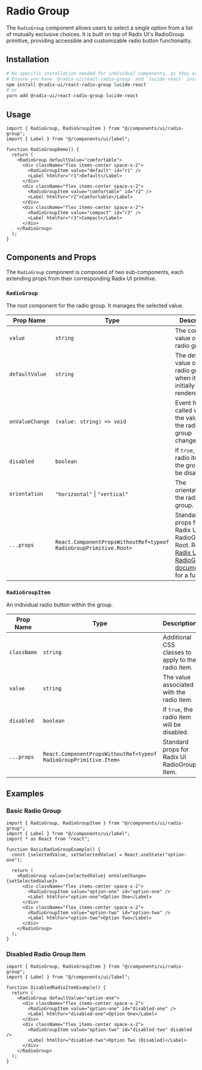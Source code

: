 # Radio Group

The `RadioGroup` component allows users to select a single option from a list of mutually exclusive choices. It is built on top of Radix UI's RadioGroup primitive, providing accessible and customizable radio button functionality.

## Installation

```bash
# No specific installation needed for individual components, as they are part of the UI library.
# Ensure you have `@radix-ui/react-radio-group` and `lucide-react` installed in your project.
npm install @radix-ui/react-radio-group lucide-react
# or
yarn add @radix-ui/react-radio-group lucide-react
```

## Usage

```tsx
import { RadioGroup, RadioGroupItem } from "@/components/ui/radio-group";
import { Label } from "@/components/ui/label";

function RadioGroupDemo() {
  return (
    <RadioGroup defaultValue="comfortable">
      <div className="flex items-center space-x-2">
        <RadioGroupItem value="default" id="r1" />
        <Label htmlFor="r1">Default</Label>
      </div>
      <div className="flex items-center space-x-2">
        <RadioGroupItem value="comfortable" id="r2" />
        <Label htmlFor="r2">Comfortable</Label>
      </div>
      <div className="flex items-center space-x-2">
        <RadioGroupItem value="compact" id="r3" />
        <Label htmlFor="r3">Compact</Label>
      </div>
    </RadioGroup>
  );
}
```

## Components and Props

The `RadioGroup` component is composed of two sub-components, each extending props from their corresponding Radix UI primitive.

### `RadioGroup`

The root component for the radio group. It manages the selected value.

| Prop Name | Type | Description |
|---|---|---|
| `value` | `string` | The controlled value of the radio group. |
| `defaultValue` | `string` | The default value of the radio group when it is initially rendered. |
| `onValueChange` | `(value: string) => void` | Event handler called when the value of the radio group changes. |
| `disabled` | `boolean` | If `true`, all radio items in the group will be disabled. |
| `orientation` | `"horizontal"` \| `"vertical"` | The orientation of the radio group. |
| `...props` | `React.ComponentPropsWithoutRef<typeof RadioGroupPrimitive.Root>` | Standard props for Radix UI RadioGroup Root. Refer to [Radix UI RadioGroup documentation](https://www.radix-ui.com/docs/primitives/components/radio-group#root) for a full list. |

### `RadioGroupItem`

An individual radio button within the group.

| Prop Name | Type | Description |
|---|---|---|
| `className` | `string` | Additional CSS classes to apply to the radio item. |
| `value` | `string` | The value associated with the radio item. |
| `disabled` | `boolean` | If `true`, the radio item will be disabled. |
| `...props` | `React.ComponentPropsWithoutRef<typeof RadioGroupPrimitive.Item>` | Standard props for Radix UI RadioGroup Item. |

## Examples

### Basic Radio Group

```tsx
import { RadioGroup, RadioGroupItem } from "@/components/ui/radio-group";
import { Label } from "@/components/ui/label";
import * as React from "react";

function BasicRadioGroupExample() {
  const [selectedValue, setSelectedValue] = React.useState("option-one");

  return (
    <RadioGroup value={selectedValue} onValueChange={setSelectedValue}>
      <div className="flex items-center space-x-2">
        <RadioGroupItem value="option-one" id="option-one" />
        <Label htmlFor="option-one">Option One</Label>
      </div>
      <div className="flex items-center space-x-2">
        <RadioGroupItem value="option-two" id="option-two" />
        <Label htmlFor="option-two">Option Two</Label>
      </div>
    </RadioGroup>
  );
}
```

### Disabled Radio Group Item

```tsx
import { RadioGroup, RadioGroupItem } from "@/components/ui/radio-group";
import { Label } from "@/components/ui/label";

function DisabledRadioItemExample() {
  return (
    <RadioGroup defaultValue="option-one">
      <div className="flex items-center space-x-2">
        <RadioGroupItem value="option-one" id="disabled-one" />
        <Label htmlFor="disabled-one">Option One</Label>
      </div>
      <div className="flex items-center space-x-2">
        <RadioGroupItem value="option-two" id="disabled-two" disabled />
        <Label htmlFor="disabled-two">Option Two (Disabled)</Label>
      </div>
    </RadioGroup>
  );
}
```